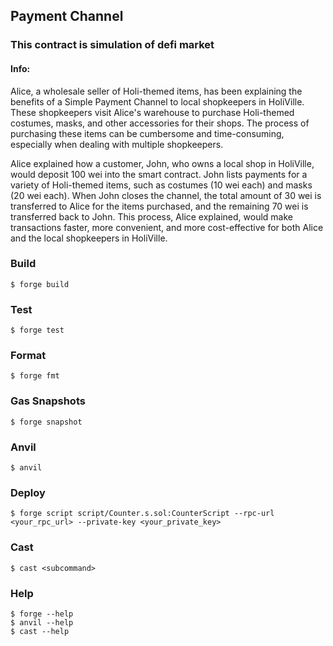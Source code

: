 ## Payment Channel

### This contract is simulation of defi market

#### Info:

Alice, a wholesale seller of Holi-themed items, has been explaining the benefits of a Simple Payment Channel to local shopkeepers in HoliVille. These shopkeepers visit Alice's warehouse to purchase Holi-themed costumes, masks, and other accessories for their shops. The process of purchasing these items can be cumbersome and time-consuming, especially when dealing with multiple shopkeepers.

Alice explained how a customer, John, who owns a local shop in HoliVille, would deposit 100 wei into the smart contract. John lists payments for a variety of Holi-themed items, such as costumes (10 wei each) and masks (20 wei each). When John closes the channel, the total amount of 30 wei is transferred to Alice for the items purchased, and the remaining 70 wei is transferred back to John. This process, Alice explained, would make transactions faster, more convenient, and more cost-effective for both Alice and the local shopkeepers in HoliVille.

### Build

```shell
$ forge build
```

### Test

```shell
$ forge test
```

### Format

```shell
$ forge fmt
```

### Gas Snapshots

```shell
$ forge snapshot
```

### Anvil

```shell
$ anvil
```

### Deploy

```shell
$ forge script script/Counter.s.sol:CounterScript --rpc-url <your_rpc_url> --private-key <your_private_key>
```

### Cast

```shell
$ cast <subcommand>
```

### Help

```shell
$ forge --help
$ anvil --help
$ cast --help
```
